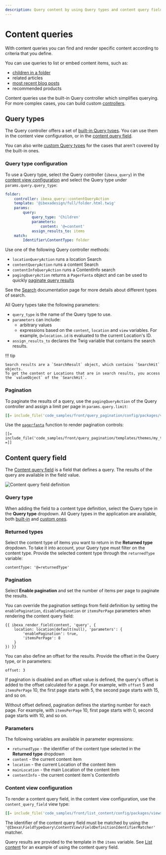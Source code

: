 ```yaml
---
description: Query content by using Query types and content query field.
---
```


# Content queries

With content queries you can find and render specific content according to criteria that you define.

You can use queries to list or embed content items, such as:

- [children in a folder](list_content.md#list-children-with-query-type)
- related articles
- [most recent blog posts](create_custom_query_type.md)
- recommended products

Content queries use the built-in Query controller which simplifies querying.
For more complex cases, you can build custom [controllers](controllers.md).

## Query types

The Query controller offers a set of [built-in Query types](built-in_query_types.md).
You can use them in the content view configuration, or in the [content query field](#content-query-field).

You can also write [custom Query types](create_custom_query_type.md) for the cases that aren't covered by the built-in ones.

### Query type configuration

To use a Query type, select the Query controller (`ibexa_query`) in the [content view configuration](template_configuration.md) and select the Query type under `params.query.query_type`:

``` yaml hl_lines="2 6"
folder:
    controller: ibexa_query::contentQueryAction
    template: '@ibexadesign/full/folder.html.twig'
    params:
        query:
            query_type: 'Children'
            parameters:
                content: '@=content'
            assign_results_to: items
    match:
        Identifier\ContentType: folder
```

Use one of the following Query controller methods:

- `locationQueryAction` runs a location Search
- `contentQueryAction` runs a content Search
- `contentInfoQueryAction` runs a ContentInfo search
- `pagingQueryAction` returns a `PagerFanta` object and can be used to quickly [paginate query results](#pagination)

See the [Search](search.md) documentation page for more details about different types of search.

All Query types take the following parameters:

- `query_type` is the name of the Query type to use.
- `parameters` can include:
    - arbitrary values
    - expressions based on the `content`, `location` and `view` variables.
    For example, `@=location.id` is evaluated to the current Location's ID.
- `assign_results_to` declares the Twig variable that contains the search results.

!!! tip

    Search results are a `SearchResult` object, which contains `SearchHit` objects.
    To get the content or Locations that are in search results, you access the `valueObject` of the `SearchHit`.

### Pagination

To paginate the results of a query, use the `pagingQueryAction` of the Query controller and assign a limit per page in `params.query.limit`:

``` yaml hl_lines="4 12"
[[= include_file('code_samples/front/query_pagination/config/packages/views.yaml', 8, 22) =]]
```

Use the [`pagerfanta`](https://www.babdev.com/open-source/packages/pagerfanta/docs/3.x/intro) function to render pagination controls:

``` html+twig hl_lines="5 6 7 8"
[[= include_file('code_samples/front/query_pagination/templates/themes/my_theme/full/folder.html.twig') =]]
```

## Content query field

The [Content query field](contentqueryfield.md) is a field that defines a query.
The results of the query are available in the field value.

![Content query field definition](content_query_field_definition.png)

### Query type

When adding the field to a content type definition, select the Query type in the **Query type** dropdown.
All Query types in the application are available, both [built-in](built-in_query_types.md) and [custom ones](create_custom_query_type.md).

### Returned types

Select the content type of items you want to return in the **Returned type** dropdown.
To take it into account, your Query type must filter on the content type.
Provide the selected content type through the `returnedType` variable:

```
contentType: '@=returnedType'
```

### Pagination

Select **Enable pagination** and set the number of items per page to paginate the results.

You can override the pagination settings from field definition by setting the `enablePagination`, `disablePagination` or `itemsPerPage` parameters when rendering the content query field:

``` html+twig
{{ ibexa_render_field(content, 'query', {
    location: location|default(null), 'parameters': {
        'enablePagination': true,
        'itemsPerPage': 8
    }
}) }}
```

You can also define an offset for the results.
Provide the offset in the Query type, or in parameters:

```
offset: 3
```

If pagination is disabled and an offset value is defined, the query's offset is added to the offset calculated for a page.
For example, with `offset` 5 and `itemsPerPage` 10, the first page starts with 5, the second page starts with 15, and so on.

Without offset defined, pagination defines the starting number for each page.
For example, with `itemsPerPage` 10, first page starts with 0, second page starts with 10, and so on.

### Parameters

The following variables are available in parameter expressions:

- `returnedType` - the identifier of the content type selected in the **Returned type** dropdown
- `content` - the current content item
- `location` - the current Location of the content item
- `mainLocation` - the main Location of the content item
- `contentInfo` - the current content item's ContentInfo

### Content view configuration

To render a content query field, in the content view configuration, use the `content_query_field` view type:

``` yaml
[[= include_file('code_samples/front/list_content/config/packages/views.yaml', 8, 9) =]][[= include_file('code_samples/front/list_content/config/packages/views.yaml', 22, 28) =]]
```

The identifier of the content query field must be matched by using the `'@Ibexa\FieldTypeQuery\ContentView\FieldDefinitionIdentifierMatcher'` matcher.

Query results are provided to the template in the `items` variable.
See [List content](list_content.md#list-children-in-content-query-field) for an example of using the content query field.
